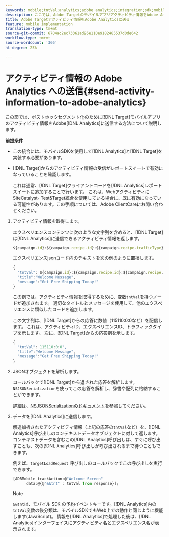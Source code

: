 ```yaml
---
keywords: mobile;tntVal;analytics;adobe analytics;integration;sdk;mobile sdk;
description: ここでは、Adobe Targetのモバイルアプリアクティビティ情報をAdobe Analyticsに送信してポストアホックセグメントを作成する方法について説明します。
title: Adobe Targetアクティビティ情報をAdobe Analyticsに送る
feature: mobile implementation
translation-type: tm+mt
source-git-commit: 6704ac2ec73361ad95e110e9182485537d0de642
workflow-type: tm+mt
source-wordcount: '366'
ht-degree: 25%

---
```



# アクティビティ情報の Adobe Analytics への送信{#send-activity-information-to-adobe-analytics}

この節では、ポストホックセグメント化のために[!DNL Target]モバイルアプリのアクティビティ情報をAdobe[!DNL Analytics]に送信する方法について説明します。

**前提条件**

* この統合には、モバイルSDKを使用して[!DNL Analytics]と[!DNL Target]を実装する必要があります。
* [!DNL Target]からのアクティビティ情報の受信がレポートスイートで有効になっていることを確認します。

   これは通常、[!DNL Target]クライアントコードを[!DNL Analytics]レポートスイートに追加することで行います。 これは、WebアクティビティにSiteCatalyst- Test&amp;Target統合を使用している場合に、既に有効になっている可能性があります。この手順については、Adobe ClientCareにお問い合わせください。

1. アクティビティ情報を取得します。

   エクスペリエンスコンテンツに次のような文字列を含めると、[!DNL Target]は[!DNL Analytics]に送信できるアクティビティ情報を返します。

   ```javascript
   ${campaign.id}:${campaign.recipe.id}:${campaign.recipe.trafficType}
   ```

   エクスペリエンスjsonコード内のテキストを次の例のように置換します。

   ```javascript
   { 
     "tntVal": ${campaign.id}:${campaign.recipe.id}:${campaign.recipe.trafficType}", 
     "title":"Welcome Message", 
     "message":"Get Free Shipping Today!" 
   }
   ```

   この例では、アクティビティ情報を取得するために、変数`tntVal`を持つノードが追加されます。 適切なタイトルとメッセージを使用して、他のエクスペリエンスに類似したコードを追加します。

   この文字列は、[!DNL Target]からの応答に数値（115110:0:0など）を配信します。 これは、アクティビティID、エクスペリエンスID、トラフィックタイプを示します。 次に、[!DNL Target]からの応答例を示します。

   ```javascript
   { 
     "tntVal": 115110:0:0", 
     "title":"Welcome Message", 
     "message":"Get Free Shipping Today!" 
   }
   ```

1. JSONオブジェクトを解析します。

   コールバックで[!DNL Target]から返された応答を解析します。 `NSJSONSerialization`を使ってこの応答を解析し、辞書や配列に格納することができます。

   詳細は、[NSJSONSerializationのドキュメント](https://developer.apple.com/library/ios/documentation/Foundation/Reference/NSJSONSerialization_Class/#//apple_ref/occ/clm/NSJSONSerialization/JSONObjectWithData:options:error)を参照してください。

1. データを[!DNL Analytics]に送信します。

   解追加析されたアクティビティ情報（上記の応答の`tntVal`など）を、[!DNL Analytics]呼び出しのコンテキストデータオブジェクトに対して返します。 コンテキストデータを含むこの[!DNL Analytics]呼び出しは、すぐに呼び出すことも、次の[!DNL Analytics]呼び出しが呼び出されるまで待つこともできます。

   例えば、`targetLoadRequest` 呼び出しのコールバックでこの呼び出しを実行できます。

   ```javascript
   [ADBMobile trackAction:@"Welcome Screen"  
         data:@{@"&&tnt" : tntVal from response}];
   ```

   >[!NOTE]
   >
   >`&&tnt`は、モバイル SDK の予約イベントキーです。[!DNL Analytics]内の`tntVal`変数の後分類は、モバイルSDKでもWeb上での動作と同じように機能します(JavaScript)。 情報を[!DNL Analytics]で処理した後は、[!DNL Analytics]インターフェイスにアクティビティ名とエクスペリエンス名が表示されます。

